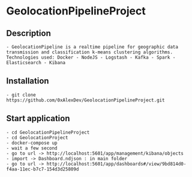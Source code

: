 # GeolocationPipelineProject
## Description
```- GeolocationPipeline is a realtime pipeline for geographic data transmission and classification k-means clustering algorithms. Technologies used: Docker - NodeJS - Logstash - Kafka - Spark - Elasticsearch - Kibana```
## Installation
```- git clone https://github.com/0xAlexDev/GeolocationPipelineProject.git```
## Start application
```- cd GeolocationPipelineProject```<br>
```- cd GeolocationProject```<br>
```- docker-compose up ```<br>
```- wait a few second```<br>
```- go to url -> http://localhost:5601/app/management/kibana/objects```<br>
```- import -> Dashboard.ndjson : in main folder```<br>
```- go to url -> http://localhost:5601/app/dashboards#/view/9bd814d0-f4aa-11ec-b7c7-154d3d25809d``` 



